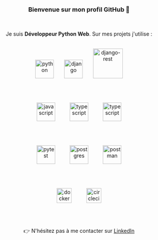 <div align="center">
  
<h3>Bienvenue sur mon profil GitHub 🙂</h3>
  
<br>

Je suis **Développeur Python Web**. Sur mes projets j'utilise :
  
<br>

<img src="https://www.python.org/static/community_logos/python-logo-generic.svg" alt="python" height="50"/>
&nbsp;&nbsp;&nbsp;&nbsp;&nbsp;
<img src="https://static.djangoproject.com/img/logos/django-logo-negative.svg" alt="django" height="50"/>
&nbsp;&nbsp;&nbsp;&nbsp;&nbsp;
<img src="https://www.django-rest-framework.org/img/logo.png" alt="django-rest" height="80"/>

<br><br>

<img src="https://upload.wikimedia.org/wikipedia/commons/6/6a/JavaScript-logo.png" alt="javascript" height="50"/>
&nbsp;&nbsp;&nbsp;&nbsp;&nbsp;&nbsp;&nbsp;&nbsp;
<img src="https://upload.wikimedia.org/wikipedia/commons/thumb/4/4c/Typescript_logo_2020.svg/1200px-Typescript_logo_2020.svg.png" alt="typescript" height="50"/>
&nbsp;&nbsp;&nbsp;&nbsp;&nbsp;&nbsp;&nbsp;&nbsp;
<img src="https://upload.wikimedia.org/wikipedia/commons/9/95/Vue.js_Logo_2.svg" alt="typescript" height="50"/>

<br><br>

<img src="https://545767148-files.gitbook.io/~/files/v0/b/gitbook-x-prod.appspot.com/o/spaces%2F-MdBdUMSCcMYTyNwZf80%2Fuploads%2Fgit-blob-f08a97a4a9cff017c204a21b66514ee07045dba8%2Fpytest.png?alt=media" alt="pytest" height="50"/>
&nbsp;&nbsp;&nbsp;&nbsp;&nbsp;&nbsp;&nbsp;&nbsp;
<img src="https://upload.wikimedia.org/wikipedia/commons/thumb/2/29/Postgresql_elephant.svg/1200px-Postgresql_elephant.svg.png" alt="postgres" height="50"/>
&nbsp;&nbsp;&nbsp;&nbsp;&nbsp;&nbsp;&nbsp;&nbsp;
<img src="https://upload.wikimedia.org/wikipedia/commons/c/c2/Postman_%28software%29.png" alt="postman" height="50"/>

<br><br>

<img src="https://www.docker.com/wp-content/uploads/2022/03/horizontal-logo-monochromatic-white.png" alt="docker" height="40"/>
&nbsp;&nbsp;&nbsp;&nbsp;&nbsp;&nbsp;&nbsp;&nbsp;
<img src="https://prod-backend-company-uploads-transcend-io.s3.amazonaws.com/249c719d-f525-4b5c-8e0c-48faf27635e8/487d4528-15da-43c2-a1de-898082608594" alt="circleci" height="40"/>

<br><br>

👉 N'hésitez pas à me contacter sur <a href="https://www.linkedin.com/in/roman-saint-hilaire-209341b7/"  target="_blank"> LinkedIn</a>

</div>
